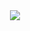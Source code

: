 <div id="header" align="center">
 <img src=https://media.giphy.com/media/v1.Y2lkPTc5MGI3NjExdnl3cXpsNjFlMnZpeTFqOHJwMHhrZW5kYjdhcTZobGRnYnJiN3VxeCZlcD12MV9pbnRlcm5hbF9naWZfYnlfaWQmY3Q9Zw/J3KCHKTEqkZuxAW6OQ/giphy.gif/>
</div>

